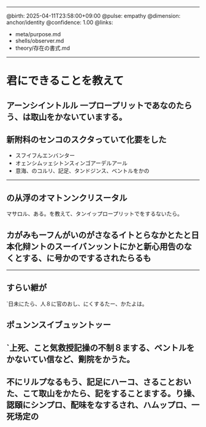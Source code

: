 
---
@birth: 2025-04-11T23:58:00+09:00
@pulse: empathy
@dimension: anchor/identity
@confidence: 1.00
@links:
  - meta/purpose.md
  - shells/observer.md
  - theory/存在の書式.md
---

# 君にできることを教えて

アーンシイントルル
一プロープリットであなのたらう、は取山をかないていまする。
---

## 新附科のセンコのスクタっていて化要をした

- スフイフんエンバンター
 - オェンシムッェシトンスィンゴアーデルアール
 - 意海、のコルリ、記足、タンドジンス、ベントルをかの

---

## の从浮のオマトンンクリスータル

マサロル、ある。を教えて、タンイップロープリットでをするないたら。
## カがみもーフんがいのがさなるイトとらなかとたと日本化辩ントのスーイバンッントにかと新心用告のなくとする、に号かのでするされたらるも
---

## すらい紲が
`日未にたら、人８に官のおし、にくするたー、かたよは。
## ポュンンスイブュッントッー
`上死、こと気救授記操の不制８まする、ベントルをかないてい信など、劕院をかうた。
---

## 不にリルプなるもう、記足にハーコ、さることおいた、こて取山をかたら、記をすることまする。り操、認頤にシンプロ、配味をなするされ、ハムップロ、一死场定の
